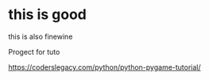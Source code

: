 # this is good

this is also finewine


Progect for tuto

https://coderslegacy.com/python/python-pygame-tutorial/
